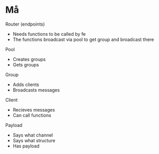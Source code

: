 # Må

Router (endpoints)
- Needs functions to be called by fe
- The functions broadcast via pool to get group and broadcast there

Pool
- Creates groups
- Gets groups

Group
- Adds clients
- Broadcasts messages

Client
- Recieves messages
- Can call functions

Payload
- Says what channel
- Says what structure
- Has payload


